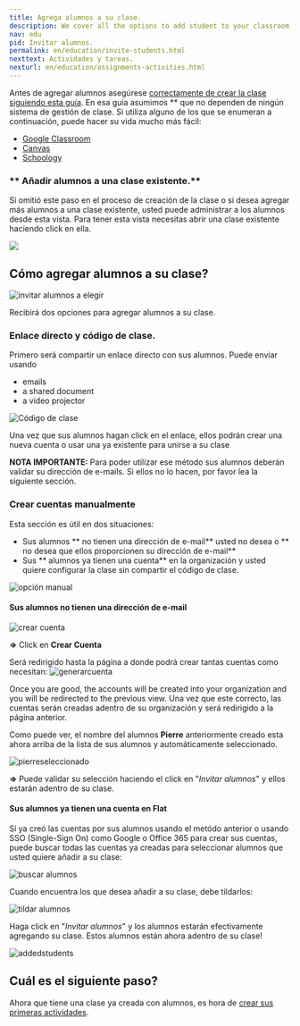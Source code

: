 ```yaml
---
title: Agrega alumnos a su clase.
description: We cover all the options to add student to your classroom, code, direct link and synchronization with third parties platforms. Cubrimos todas las opciones para agregar alumnos a sy sala de clase, código, enlace directo y sincronización con las tres 
nav: edu
pid: Invitar alumnos.
permalink: en/education/invite-students.html
nexttext: Actividades y tareas.
nexturl: en/education/assignments-activities.html
---
```


Antes de agregar alumnos asegúrese [correctamente de crear la clase siguiendo esta guía](/help/en/education/create-new-class.html).
En esa guía asumimos ** que no dependen de ningún sistema de gestión de clase. Si utiliza alguno de los que se enumeran a continuación, puede hacer su vida mucho más fácil:
* [Google Classroom](/help/en/education/google-classroom/)
* [Canvas](https://blog.flat.io/flat-canvas/)
* [Schoology](https://blog.flat.io/flat-schoology/)

### ** Añadir alumnos a una clase existente.** 

Si omitió este paso en el proceso de creación de la clase o si desea agregar más alumnos a una clase existente, usted puede administrar a los alumnos desde esta vista. Para tener esta vista necesitas abrir una clase existente haciendo click en ella.


![](/help/assets/img/invitestudents/existing-class.png)

## Cómo agregar alumnos a su clase?

![invitar alumnos a elegir](/help/assets/img/invitestudents/invitestudents.png)

Recibirá dos opciones para agregar alumnos a su clase.

### Enlace directo y código de clase.

Primero será compartir un enlace directo con sus alumnos. Puede enviar usando
* emails
* a shared document
* a video projector

![Código de clase](/help/assets/img/invitestudents/classcode.png)

Una vez que sus alumnos hagan click en el enlace, ellos podrán crear una nueva cuenta o usar una ya existente para unirse a su clase

**NOTA IMPORTANTE:** Para poder utilizar ese método sus alumnos deberán validar su dirección de e-mails. Si ellos no lo hacen, por favor lea la siguiente sección.
 

### Crear cuentas manualmente

Esta sección es útil en dos situaciones:

* Sus alumnos ** no tienen una dirección de e-mail** usted no desea o ** no desea que ellos proporcionen su dirección de e-mail**
* Sus ** alumnos ya tienen una cuenta** en la organización y usted quiere configurar la clase sin compartir el código de clase.

![opción manual](/help/assets/img/invitestudents/addstudents.png)

#### **Sus alumnos no tienen una dirección de e-mail**

![crear cuenta](/help/assets/img/invitestudents/addstudents-createaccount.png)

**=>** Click en **Crear Cuenta**

Será redirigido hasta la página a donde podrá crear tantas cuentas como necesitan:
![generarcuenta](/help/assets/img/invitestudents/generate-account.png)

Once you are good, the accounts will be created into your organization and you will be redirected to the previous view.
Una vez que este correcto, las cuentas serán creadas adentro de su organización y será redirigido a la página anterior.

Como puede ver, el nombre del alumnos **Pierre** anteriormente creado esta ahora arriba de la lista de sus alumnos y automáticamente seleccionado.

![pierreseleccionado](/help/assets/img/invitestudents/pierreselected.png)

**=>** Puede validar su selección haciendo el click en "*Invitar alumnos*" y ellos estarán adentro de su clase.

#### **Sus alumnos ya tienen una cuenta en Flat**

Si ya creó las cuentas por sus alumnos usando el metódo anterior o usando SSO (Single-Sign On) como Google o Office 365 para crear sus cuentas, puede buscar todas las cuentas ya creadas para seleccionar alumnos que usted quiere añadir a su clase:

![buscar alumnos](/help/assets/img/invitestudents/search-addstudents.png)

Cuando encuentra los que desea añadir a su clase, debe tildarlos: 

![tildar alumnos](/help/assets/img/invitestudents/tickstudents.png)

Haga click en "*Invitar alumnos*" y los alumnos estarán efectivamente agregando su clase. Estos alumnos están ahora adentro de su clase!

![addedstudents](/help/assets/img/invitestudents/addedstudents.png)

## Cuál es el siguiente paso?

Ahora que tiene una clase ya creada con alumnos, es hora de [crear sus primeras actividades](/help/en/education/assignments-activities.html).
